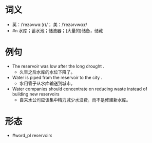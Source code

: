 # 词义
- 英：/ˈrezəvwɑː(r)/； 美：/ˈrezərvwɑːr/
- #n 水库；蓄水池；储液器；(大量的)储备，储藏
# 例句
- The reservoir was low after the long drought .
	- 久旱之后水库的水位下降了。
- Water is piped from the reservoir to the city .
	- 水用管子从水库输送到城市。
- Water companies should concentrate on reducing waste instead of building new reservoirs
	- 自来水公司应该集中精力减少水浪费，而不是修建新水库。
# 形态
- #word_pl reservoirs
